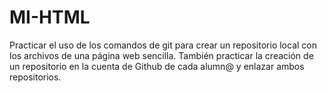 # MI-HTML
Practicar el uso de los comandos de git para crear un repositorio local con los archivos de una página web sencilla. También practicar la creación de un repositorio en la cuenta de Github de cada alumn@ y enlazar ambos repositorios.
